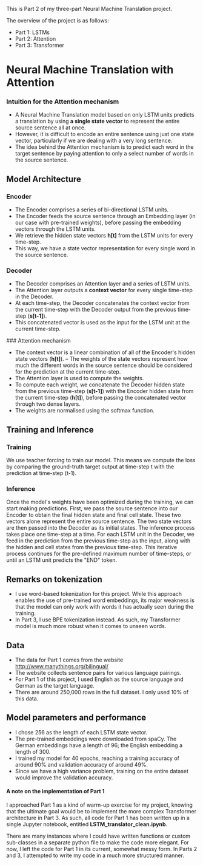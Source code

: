 This is Part 2 of my three-part Neural Machine Translation project. 

The overview of the project is as follows:
- Part 1: LSTMs 
- Part 2: Attention
- Part 3: Transformer

# Neural Machine Translation with Attention

### Intuition for the Attention mechanism
- A Neural Machine Translation model based on only LSTM units predicts a translation by using **a single state vector** to represent the entire source sentence all at once. 
- However, it is difficult to encode an entire sentence using just one state vector, particularly if we are dealing with a very long sentence. 
- The idea behind the Attention mechanism is to predict each word in the target sentence by paying attention to only a select number of words in the source sentence. 


## Model Architecture

### Encoder

- The Encoder comprises a series of bi-directional LSTM units. 
- The Encoder feeds the source sentence through an Embedding layer (in our case with pre-trained weights), 
before passing the embedding vectors through the LSTM units. 
- We retrieve the hidden state vectors **h[t]** from the LSTM units for every time-step. 
- This way, we have a state vector representation for every single word in the source sentence.

### Decoder

- The Decoder comprises an Attention layer and a series of LSTM units.
- The Attention layer outputs a **context vector** for every single time-step in the Decoder. 
- At each time-step, the Decoder concatenates the context vector from the current time-step with the Decoder output from the previous time-step (**s[t-1]**). 
- This concatenated vector is used as the input for the LSTM unit at the current time-step.

### Attention mechanism
- The context vector is a linear combination of all of the Encoder's hidden state vectors (**h[t]**).
– The weights of the state vectors represent how much the different words in the source sentence should be considered for the prediction at the current time-step. 
- The Attention layer is used to compute the weights. 
- To compute each weight, we concatenate the Decoder hidden state from the previous time-step (**s[t-1]**) with the Encoder hidden state from the current time-step (**h[t]**), before passing the concatenated vector through two dense layers.
- The weights are normalised using the softmax function.






## Training and Inference

### Training

We use teacher forcing to train our model. This means we compute the loss by comparing the ground-truth target output at time-step t with the prediction at time-step (t-1). 

### Inference

Once the model's weights have been optimized during the training, we can start making predictions. First, we pass the source sentence into our Encoder to obtain the final hidden state and final cell state. These two vectors alone represent the entire source sentence. The two state vectors are then passed into the Decoder as its initial states. The inference process takes place one time-step at a time. For each LSTM unit in the Decoder, we feed in the prediction from the previous time-step as the input, along with the hidden and cell states from the previous time-step. This iterative process continues for the pre-defined maximum number of time-steps, or until an LSTM unit predicts the "END" token.

## Remarks on tokenization
- I use word-based tokenization for this project. While this approach enables the use of pre-trained word embeddings, its major weakness is that the model can only work with words it has actually seen during the training. 
- In Part 3, I use BPE tokenization instead. As such, my Transformer model is much more robust when it comes to unseen words. 

## Data 
- The data for Part 1 comes from the website http://www.manythings.org/bilingual/
- The website collects sentence pairs for various language pairings. 
- For Part 1 of this project, I used English as the source language and German as the target language. 
- There are around 250,000 rows in the full dataset. I only used 10% of this data.

## Model parameters and performance
- I chose 256 as the length of each LSTM state vector.
- The pre-trained embeddings were downloaded from spaCy. The German embeddings have a length of 96; the English embedding a length of 300.
- I trained my model for 40 epochs, reaching a training accuracy of around 90% and validation accuracy of around 49%. 
- Since we have a high variance problem, training on the entire dataset would improve the validation accuracy. 



#### A note on the implementation of Part 1
I approached Part 1 as a kind of warm-up exercise for my project, knowing that the ultimate goal would be to implement the more complex Transformer architecture in Part 3. As such, all code for Part 1 has been written up in a single Jupyter notebook, entitled **LSTM_translator_clean.ipynb**. 

There are many instances where I could have written functions or custom sub-classes in a separate python file to make the code more elegant. For now, I left the code for Part 1 in its current, somewhat messy form. In Parts 2 and 3, I attempted to write my code in a much more structured manner.



